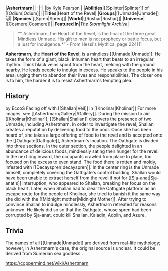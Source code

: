 |**Ashertmarn**|
|-|-|
|by  Kyle Pearson |
|**Abilities**|[[Splinter\|Splinter]] of [[Odium\|Odium]]|
|**Titles**|Heart of the Revel|
|**Groups**|[[Unmade\|Unmade]]🐱︎|
|**Species**|[[Spren\|Spren]]|
|**World**|[[Roshar\|Roshar]]|
|**Universe**|[[Cosmere\|Cosmere]]|
|**Featured In**|*The Stormlight Archive*|

>“* Ashertmarn, the Heart of the Revel, is the final of the three great Mindless Unmade. His gift to men is not prophecy or battle focus, but a lust for indulgence.*”
\- From Hessi's Mythica, page 224[1]


**Ashertmarn**, the **Heart of the Revel**, is a mindless [[Unmade\|Unmade]]. He takes the form of a giant, black, inhuman heart that beats to an irregular rhythm. Thick black veins spout from the heart, melding with the ground nearby. He leads people to indulge in excess. He speaks to the people in his area, urging them to abandon their lives and responsibilities. The closer one is to him, the harder it is to resist Ashertmarn's tempting plea.

## History
 by  EccoS  Facing off with [[Shallan\|Veil]] in [[Kholinar\|Kholinar]]
For more images, see [[Ashertmarn/Gallery\|/Gallery]].
During the mission to aid [[Kholinar\|Kholinar]], [[Shallan\|Shallan]] discovers the presence of two Unmade, including Ashertmarn. In order to investigate the revel, Shallan creates a reputation by delivering food to the poor. Once she has been heard of, she takes a large offering of food to the revel and is accepted onto the [[Oathgate\|Oathgate]], Ashertmarn's location. The Oathgate is divided into three sections. In the outer section, the people delighted in an abundance of delicious foods, mindlessly sating their hunger for the revel. In the next ring inward, the occupants crawled from place to place, too focused on the excess to even stand. The food there is rotten and moldy, infested with [[Decayspren\|decayspren]]. In the center ring is the Unmade himself, completely covering the Oathgate's control building. Shallan would have been unable to extract herself from the revel if not for [[Sja-anat\|Sja-anat's]] interruption, who appeared to Shallan, breaking her focus on the black heart.
Later, when Shallan had to clear the Oathgate platform as an escape route for the people of Kholinar, she tried to banish it the same way she did with the [[Midnight mother\|Midnight Mother]]. After trying to convince Shallan to indulge mindlessly, Ashertmarn retreated for reasons unknown. He likely did so so that the Oathgate, whose spren had been corrupted by Sja-anat, could kill Shallan, Kaladin, Adolin, and Azure.

## Trivia
The names of all [[Unmade\|Unmade]] are derived from real-life mythology; however, in Ashertmarn's case, the original source is unclear. It could be derived from Sumerian sea goddess .


https://coppermind.net/wiki/Ashertmarn